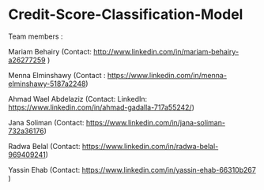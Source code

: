 # Credit-Score-Classification-Model
Team members :

Mariam Behairy (Contact: http://www.linkedin.com/in/mariam-behairy-a26277259 )

Menna Elminshawy (Contact : https://www.linkedin.com/in/menna-elminshawy-5187a2248)

Ahmad Wael Abdelaziz (Contact: LinkedIn: https://www.linkedin.com/in/ahmad-gadalla-717a55242/)

Jana Soliman (Contact: https://www.linkedin.com/in/jana-soliman-732a36176)

Radwa Belal (Contact: https://www.linkedin.com/in/radwa-belal-969409241)

Yassin Ehab (Contact: https://www.linkedin.com/in/yassin-ehab-66310b267 )
